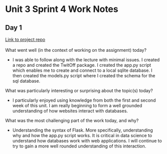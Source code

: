 # Unit 3 Sprint 4 Work Notes <br>

## Day 1
[Link to project repo](https://github.com/connorpheraty/TwitOff) <br> <br>
What went well (in the context of working on the assignment) today?
- I was able to follow along with the lecture with minimal issues. I created a repo and created the TwitOff package. I created the app.py script which enables me to create and connect to a local sqlite database. I then created the models.py script where I created the schema for the sql database. <br>

What was particularly interesting or surprising about the topic(s) today?
- I particularly enjoyed using knowledge from both the first and second week of this unit. I am really beginning to form a well grounded understanding of how websites interact with databases. <br>

What was the most challenging part of the work today, and why?
- Understanding the syntax of Flask. More specifically, understanding why and how the app.py script works. It is critical in data science to understand how databases work with web applications. I will continue to try to gain a more well rounded understanding of this interaction.
